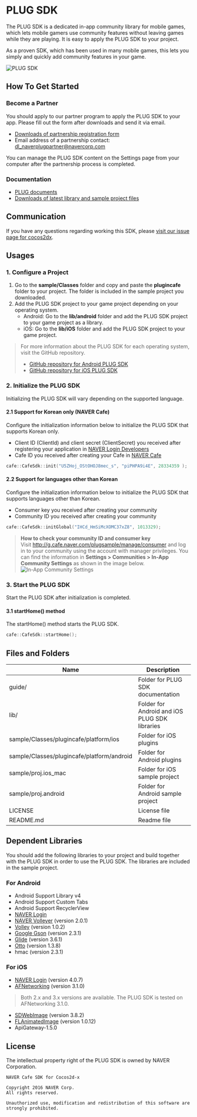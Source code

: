 # PLUG SDK

The PLUG SDK is a dedicated in-app community library for mobile games, which lets mobile gamers use community features without leaving games while they are playing. It is easy to apply the PLUG SDK to your project.

As a proven SDK, which has been used in many mobile games, this lets you simply and quickly add community features in your game.
 
![PLUG SDK](http://static.naver.net/m/cafe/glink/promotion/cafe_sdk_open/img_intro1_20151111.png)

## How To Get Started 

### Become a Partner

You should apply to our partner program to apply the PLUG SDK to your app. Please fill out the form after downloads and send it via email.

- [Downloads of partnership registration form](https://github.com/naver/cafe-sdk-android/raw/master/guide/alliance/%EB%84%A4%EC%9D%B4%EB%B2%84%EC%B9%B4%ED%8E%98SDK_%EC%A0%9C%ED%9C%B4%EC%96%91%EC%8B%9D_%EA%B2%8C%EC%9E%84%EC%82%AC%EB%AA%85_%EA%B2%8C%EC%9E%84%EB%AA%85_ver.2.0.0.xlsx)
- Email address of a partnership contact: <a href="mailto:dl_naverplugpartner@navercorp.com">dl_naverplugpartner@navercorp.com</a>

You can manage the PLUG SDK content on the Settings page from your computer after the partnership process is completed.

### Documentation

- [PLUG documents](https://www.gitbook.com/book/plug/plug-sdk-ios/details/en)
- [Downloads of latest library and sample project files](https://github.com/naver/cafe-sdk-ios/archive/master.zip )

## Communication 

If you have any questions regarding working this SDK, please [visit our issue page for cocos2dx](https://github.com/naver/cafe-sdk-cocos2dx/issues).

## Usages 

### 1. Configure a Project

1. Go to the **sample/Classes** folder and copy and paste the **plugincafe** folder to your project. The folder is included in the sample project you downloaded. 
2. Add the PLUG SDK project to your game project depending on your operating system.  
   - Android: Go to the **lib/android** folder and add the PLUG SDK project to your game project as a library.  
   - iOS: Go to the **lib/iOS** folder and add the PLUG SDK project to your game project.

> For more information about the PLUG SDK for each operating system, visit the GitHub repository.  
> - [GitHub repository for Android PLUG SDK](https://github.com/naver/cafe-sdk-android)  
> - [GitHub repository for iOS PLUG SDK](https://github.com/naver/cafe-sdk-ios)

### 2. Initialize the PLUG SDK

Initializing the PLUG SDK will vary depending on the supported language.

#### 2.1 Support for Korean only (NAVER Cafe)

Configure the initialization information below to initialize the PLUG SDK that supports Korean only.

- Client ID (ClientId) and client secret (ClientSecret) you received after registering your application in [NAVER Login Developers](https://developers.naver.com/apps/#/register?api=nvlogin)
- Cafe ID you received after creating your Cafe in [NAVER Cafe](http://section.cafe.naver.com/)

```cpp
cafe::CafeSdk::init("U5ZHoj_OStOHOJ8mec_s", "piPHPA9i4E", 28334359 );
```

#### 2.2 Support for languages other than Korean

Configure the initialization information below to initialize the PLUG SDK that supports languages other than Korean.

- Consumer key you received after creating your community
- Community ID you received after creating your community

```cpp
cafe::CafeSdk::initGlobal("IHCd_HmSiMcXOMC37xZ8", 1013329);
```

> **How to check your community ID and consumer key**  
> Visit http://g.cafe.naver.com/plugsample/manage/consumer and log in to your community using the account with manager privileges.
> You can find the information in **Settings > Communities > In-App Community Settings** as shown in the image below.     
> ![In-App Community Settings](https://plug.gitbooks.io/plug-sdk-android/content/assets/wiki-plug-setting.png)

### 3. Start the PLUG SDK

Start the PLUG SDK after initialization is completed.

#### 3.1 startHome() method

The startHome() method starts the PLUG SDK.

```cpp
cafe::CafeSdk::startHome();
```

## Files and Folders 

|Name	|Description|
|---|---|
|guide/	|Folder for PLUG SDK documentation|
|lib/	|Folder for Android and iOS PLUG SDK libraries|
|sample/Classes/plugincafe/platform/ios	|Folder for iOS plugins|
|sample/Classes/plugincafe/platform/android	|Folder for Android plugins|
|sample/proj.ios_mac	|Folder for iOS sample project |
|sample/proj.android	|Folder for Android sample project|
|LICENSE	|License file|
|README.md	|Readme file|

## Dependent Libraries 

You should add the following libraries to your project and build together with the PLUG SDK in order to use the PLUG SDK. The libraries are included in the sample project. 

### For Android

- Android Support Library v4
- Android Support Custom Tabs
- Android Support RecyclerView
- [NAVER Login](https://nid.naver.com/devcenter/docs.nhn?menu=Android)
- [NAVER Volleyer](http://mvnrepository.com/artifact/com.navercorp.volleyextensions/volleyer) (version 2.0.1)
- [Volley](http://mvnrepository.com/artifact/com.mcxiaoke.volley/library/) (version 1.0.2)
- [Google Gson](http://mvnrepository.com/artifact/com.google.code.gson/gson) (version 2.3.1)
- [Glide](http://mvnrepository.com/artifact/com.github.bumptech.glide/glide) (version 3.6.1)
- [Otto](http://mvnrepository.com/artifact/com.squareup/otto) (version 1.3.8)
- hmac (version 2.3.1)

### For iOS 

- [NAVER Login](https://nid.naver.com/devcenter/docs.nhn?menu=IOS) (version 4.0.7)
- [AFNetworking](https://github.com/AFNetworking/AFNetworking) (version 3.1.0)

>  Both 2.x and 3.x versions are available. The PLUG SDK is tested on AFNetworking 3.1.0.

- [SDWebImage](https://github.com/rs/SDWebImage) (version 3.8.2)
- [FLAnimatedImage](https://github.com/Flipboard/FLAnimatedImage) (version 1.0.12)
- ApiGateway-1.5.0

## License 

The intellectual property right of the PLUG SDK is owned by NAVER Corporation.

```
NAVER Cafe SDK for Cocos2d-x

Copyright 2016 NAVER Corp.
All rights reserved.

Unauthorized use, modification and redistribution of this software are strongly prohibited.
```
